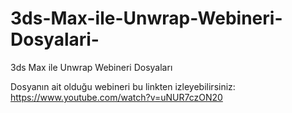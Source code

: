 # 3ds-Max-ile-Unwrap-Webineri-Dosyalari-
3ds Max ile Unwrap Webineri Dosyaları 

Dosyanın ait olduğu webineri bu linkten izleyebilirsiniz:
https://www.youtube.com/watch?v=uNUR7czON20
